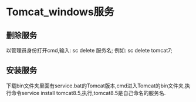 # Tomcat_windows服务

## 删除服务

以管理员身份打开cmd,输入: sc delete 服务名; 例如: sc delete tomcat7;

## 安装服务

下载bin文件夹里面有service.bat的Tomcat版本,cmd进入Tomcat的bin文件夹,执行命令service install tomcat8.5,执行,tomcat8.5是自己命名的服务名.
